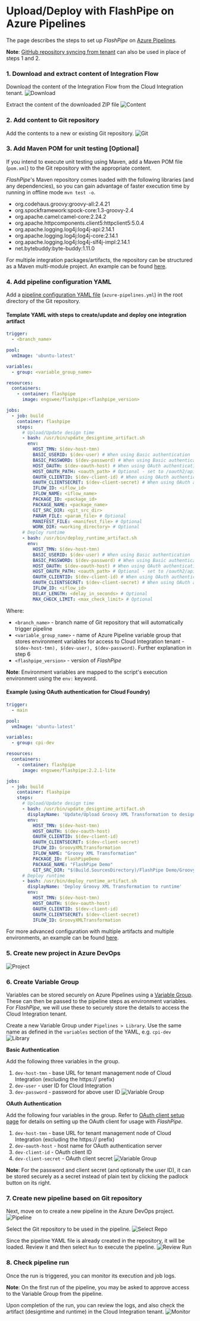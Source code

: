 # Upload/Deploy with FlashPipe on Azure Pipelines
The page describes the steps to set up _FlashPipe_ on [Azure Pipelines](https://azure.microsoft.com/en-us/services/devops/pipelines/).

**Note**: [GitHub repository syncing from tenant](github-actions-sync.md) can also be used in place of steps 1 and 2.

### 1. Download and extract content of Integration Flow
Download the content of the Integration Flow from the Cloud Integration tenant.
![Download](images/setup/01a_download_iflow.png)

Extract the content of the downloaded ZIP file
![Content](images/setup/01b_iflow_contents.png)

### 2. Add content to Git repository
Add the contents to a new or existing Git repository.
![Git](images/setup/02a_add_to_git.png)

### 3. Add Maven POM for unit testing [Optional]
If you intend to execute unit testing using Maven, add a Maven POM file (`pom.xml`) to the Git repository with the appropriate content.

_FlashPipe_'s Maven repository comes loaded with the following libraries (and any dependencies), so you can gain advantage of faster execution time by running in offline mode `mvn test -o`.
- org.codehaus.groovy:groovy-all:2.4.21
- org.spockframework:spock-core:1.3-groovy-2.4
- org.apache.camel:camel-core:2.24.2
- org.apache.httpcomponents.client5:httpclient5:5.0.4
- org.apache.logging.log4j:log4j-api:2.14.1
- org.apache.logging.log4j:log4j-core:2.14.1
- org.apache.logging.log4j:log4j-slf4j-impl:2.14.1
- net.bytebuddy:byte-buddy:1.11.0

For multiple integration packages/artifacts, the repository can be structured as a Maven multi-module project. An example can be found [here](https://github.com/engswee/flashpipe-demo/tree/azure-pipelines).

### 4. Add pipeline configuration YAML
Add a [pipeline configuration YAML file](https://docs.microsoft.com/en-us/azure/devops/pipelines/get-started/pipelines-get-started?view=azure-devops#define-pipelines-using-yaml-syntax) (`azure-pipelines.yml`) in the root directory of the Git repository.

#### Template YAML with steps to create/update and deploy one integration artifact
```yaml
trigger:
  - <branch_name>

pool:
  vmImage: 'ubuntu-latest'

variables:
  - group: <variable_group_name>

resources:
  containers:
    - container: flashpipe
      image: engswee/flashpipe:<flashpipe_version>

jobs:
  - job: build
    container: flashpipe
    steps:
      # Upload/Update design time
      - bash: /usr/bin/update_designtime_artifact.sh
        env:
          HOST_TMN: $(dev-host-tmn)
          BASIC_USERID: $(dev-user) # When using Basic authentication
          BASIC_PASSWORD: $(dev-password) # When using Basic authentication
          HOST_OAUTH: $(dev-oauth-host) # When using OAuth authentication
          HOST_OAUTH_PATH: <oauth_path> # Optional - set to /oauth2/api/v1/token for Neo environments
          OAUTH_CLIENTID: $(dev-client-id) # When using OAuth authentication
          OAUTH_CLIENTSECRET: $(dev-client-secret) # When using OAuth authentication
          IFLOW_ID: <iflow_id>
          IFLOW_NAME: <iflow_name>
          PACKAGE_ID: <package_id>
          PACKAGE_NAME: <package_name>
          GIT_SRC_DIR: <git_src_dir>
          PARAM_FILE: <param_file> # Optional
          MANIFEST_FILE: <manifest_file> # Optional
          WORK_DIR: <working_directory> # Optional
      # Deploy runtime
      - bash: /usr/bin/deploy_runtime_artifact.sh
        env:
          HOST_TMN: $(dev-host-tmn)
          BASIC_USERID: $(dev-user) # When using Basic authentication
          BASIC_PASSWORD: $(dev-password) # When using Basic authentication
          HOST_OAUTH: $(dev-oauth-host) # When using OAuth authentication
          HOST_OAUTH_PATH: <oauth_path> # Optional - set to /oauth2/api/v1/token for Neo environments
          OAUTH_CLIENTID: $(dev-client-id) # When using OAuth authentication
          OAUTH_CLIENTSECRET: $(dev-client-secret) # When using OAuth authentication
          IFLOW_ID: <iflow_id>
          DELAY_LENGTH: <delay_in_seconds> # Optional
          MAX_CHECK_LIMIT: <max_check_limit> # Optional
```
Where:
- `<branch_name>` - branch name of Git repository that will automatically trigger pipeline
- `<variable_group_name>` - name of Azure Pipeline variable group that stores environment variables for access to Cloud Integration tenant - `$(dev-host-tmn), $(dev-user), $(dev-password)`. Further explanation in step 6
- `<flashpipe_version>` - version of _FlashPipe_

**Note**: Environment variables are mapped to the script's execution environment using the `env:` keyword.

#### Example (using OAuth authentication for Cloud Foundry)

```yaml
trigger:
  - main

pool:
  vmImage: 'ubuntu-latest'

variables:
  - group: cpi-dev

resources:
  containers:
    - container: flashpipe
      image: engswee/flashpipe:2.2.1-lite

jobs:
  - job: build
    container: flashpipe
    steps:
      # Upload/Update design time
      - bash: /usr/bin/update_designtime_artifact.sh
        displayName: 'Update/Upload Groovy XML Transformation to design time'
        env:
          HOST_TMN: $(dev-host-tmn)
          HOST_OAUTH: $(dev-oauth-host)
          OAUTH_CLIENTID: $(dev-client-id)
          OAUTH_CLIENTSECRET: $(dev-client-secret)
          IFLOW_ID: GroovyXMLTransformation
          IFLOW_NAME: "Groovy XML Transformation"
          PACKAGE_ID: FlashPipeDemo
          PACKAGE_NAME: "FlashPipe Demo"
          GIT_SRC_DIR: "$(Build.SourcesDirectory)/FlashPipe Demo/Groovy XML Transformation"
      # Deploy runtime
      - bash: /usr/bin/deploy_runtime_artifact.sh
        displayName: 'Deploy Groovy XML Transformation to runtime'
        env:
          HOST_TMN: $(dev-host-tmn)
          HOST_OAUTH: $(dev-oauth-host)
          OAUTH_CLIENTID: $(dev-client-id)
          OAUTH_CLIENTSECRET: $(dev-client-secret)
          IFLOW_ID: GroovyXMLTransformation
```

For more advanced configuration with multiple artifacts and multiple environments, an example can be found [here](https://github.com/engswee/flashpipe-demo/blob/azure-pipelines/azure-pipelines.yml).

### 5. Create new project in Azure DevOps
![Project](images/setup/azure-pipelines/05a_azure_project.png)

### 6. Create Variable Group
Variables can be stored securely on Azure Pipelines using a [Variable Group](https://docs.microsoft.com/en-us/azure/devops/pipelines/library/variable-groups?view=azure-devops&tabs=yaml). These can then be passed to the pipeline steps as environment variables. For _FlashPipe_, we will use these to securely store the details to access the Cloud Integration tenant.

Create a new Variable Group under `Pipelines > Library`. Use the same name as defined in the `variables` section of the YAML, e.g. `cpi-dev`
![Library](images/setup/azure-pipelines/06a_library.png)

**Basic Authentication**

Add the following three variables in the group.
1. `dev-host-tmn` - base URL for tenant management node of Cloud Integration (excluding the https:// prefix)
2. `dev-user` - user ID for Cloud Integration
3. `dev-password` - password for above user ID
   ![Variable Group](images/setup/azure-pipelines/06b_variable_group_basic.png)

**OAuth Authentication**

Add the following four variables in the group. Refer to [OAuth client setup page](oauth_client.md) for details on setting up the OAuth client for usage with _FlashPipe_.
1. `dev-host-tmn` - base URL for tenant management node of Cloud Integration (excluding the https:// prefix)
2. `dev-oauth-host` - host name for OAuth authentication server
3. `dev-client-id` - OAuth client ID
4. `dev-client-secret` - OAuth client secret
   ![Variable Group](images/setup/azure-pipelines/06c_variable_group_oauth.png)

**Note**: For the password and client secret (and optionally the user ID), it can be stored securely as a secret instead of plain text by clicking the padlock button on its right.

### 7. Create new pipeline based on Git repository
Next, move on to create a new pipeline in the Azure DevOps project.
![Pipeline](images/setup/azure-pipelines/07a_pipeline.png)

Select the Git repository to be used in the pipeline.
![Select Repo](images/setup/azure-pipelines/07b_select_repo.png)

Since the pipeline YAML file is already created in the repository, it will be loaded. Review it and then select `Run` to execute the pipeline.
![Review Run](images/setup/azure-pipelines/07c_review_run.png)

### 8. Check pipeline run
Once the run is triggered, you can monitor its execution and job logs.

**Note**: On the first run of the pipeline, you may be asked to approve access to the Variable Group from the pipeline.

Upon completion of the run, you can review the logs, and also check the artifact (designtime and runtime) in the Cloud Integration tenant.
![Monitor](images/setup/azure-pipelines/08a_job_run.png)